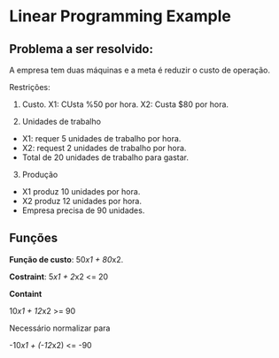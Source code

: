 # Linear Programming Example


## Problema a ser resolvido:

A empresa tem duas máquinas e a meta é reduzir o custo de operação.

Restrições:

1) Custo.
X1: CUsta %50 por hora.
X2: Custa $80 por hora.

2) Unidades de trabalho
- X1: requer 5 unidades de trabalho por hora.
- X2: request 2 unidades de trabalho por hora.
- Total de 20 unidades de trabalho para gastar.

3) Produção
- X1 produz 10 unidades por hora.
- X2 produz 12 unidades por hora.
- Empresa precisa de 90 unidades.

## Funções

**Função de custo**: 50*x1 + 80*x2.

**Costraint**: 5*x1 + 2*x2 <= 20

**Containt**

10*x1 + 12*x2 >= 90

Necessário normalizar para

-10*x1 + (-12*x2) <= -90